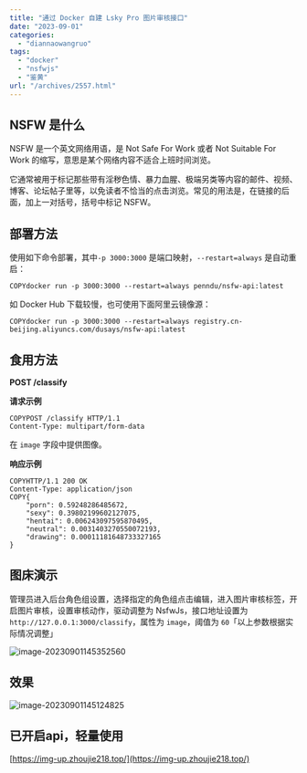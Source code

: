 ```yaml
---
title: "通过 Docker 自建 Lsky Pro 图片审核接口"
date: "2023-09-01"
categories: 
  - "diannaowangruo"
tags: 
  - "docker"
  - "nsfwjs"
  - "鉴黄"
url: "/archives/2557.html"
---
```


## NSFW 是什么

NSFW 是一个英文网络用语，是 Not Safe For Work 或者 Not Suitable For Work 的缩写，意思是某个网络内容不适合上班时间浏览。

它通常被用于标记那些带有淫秽色情、暴力血腥、极端另类等内容的邮件、视频、博客、论坛帖子里等，以免读者不恰当的点击浏览。常见的用法是，在链接的后面，加上一对括号，括号中标记 NSFW。

## 部署方法

使用如下命令部署，其中`-p 3000:3000` 是端口映射，`--restart=always` 是自动重启：

```
COPYdocker run -p 3000:3000 --restart=always penndu/nsfw-api:latest
```

如 Docker Hub 下载较慢，也可使用下面阿里云镜像源：

```
COPYdocker run -p 3000:3000 --restart=always registry.cn-beijing.aliyuncs.com/dusays/nsfw-api:latest
```

## 食用方法

**POST /classify**

**请求示例**

```
COPYPOST /classify HTTP/1.1
Content-Type: multipart/form-data
```

在 `image` 字段中提供图像。

**响应示例**

```
COPYHTTP/1.1 200 OK
Content-Type: application/json
COPY{
    "porn": 0.59248286485672,
    "sexy": 0.39802199602127075,
    "hentai": 0.006243097595870495,
    "neutral": 0.0031403270550072193,
    "drawing": 0.00011181648733327165
}
```

## 图床演示

管理员进入后台角色组设置，选择指定的角色组点击编辑，进入图片审核标签，开启图片审核，设置审核动作，驱动调整为 NsfwJs，接口地址设置为 `http://127.0.0.1:3000/classify`，属性为 `image`，阈值为 `60`「以上参数根据实际情况调整」

![image-20230901145352560](https://img-cloud.zhoujie218.top/2023/09/01/64f18a83430ec.webp)

## 效果

![image-20230901145124825](https://img-cloud.zhoujie218.top/2023/09/01/64f189ef55228.webp)

## 已开启api，轻量使用

[https://img-up.zhoujie218.top/](https://img-up.zhoujie218.top/)
